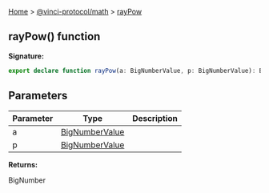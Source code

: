[Home](./index.md) &gt; [@vinci-protocol/math](./math.md) &gt; [rayPow](./math.raypow.md)

## rayPow() function

<b>Signature:</b>

```typescript
export declare function rayPow(a: BigNumberValue, p: BigNumberValue): BigNumber
```

## Parameters

| Parameter | Type                                       | Description |
| --------- | ------------------------------------------ | ----------- |
| a         | [BigNumberValue](./math.bignumbervalue.md) |             |
| p         | [BigNumberValue](./math.bignumbervalue.md) |             |

<b>Returns:</b>

BigNumber
